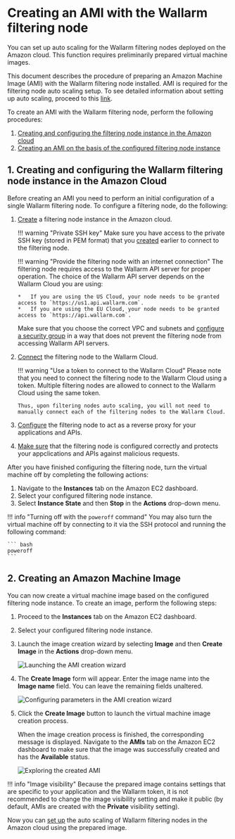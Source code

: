 [link-docs-aws-autoscaling]:        autoscaling-group-guide.md
[link-docs-aws-node-setup]:         ../../../installation/cloud-platforms/aws/ami.md
[link-ssh-keys-guide]:              ../../../installation/cloud-platforms/aws/ami.md#1-create-a-pair-of-ssh-keys-in-aws
[link-security-group-guide]:        ../../../installation/cloud-platforms/aws/ami.md#2-create-a-security-group
[link-cloud-connect-guide]:         ../../../installation/cloud-platforms/aws/ami.md#6-connect-the-instance-to-the-wallarm-cloud
[link-docs-reverse-proxy-setup]:    ../../../installation/cloud-platforms/aws/ami.md#7-configure-sending-traffic-to-the-wallarm-instance
[link-docs-check-operation]:        ../../installation-check-operation-en.md

[img-launch-ami-wizard]:        ../../../images/installation-ami/auto-scaling/common/create-image/launch-ami-wizard.png 
[img-config-ami-wizard]:        ../../../images/installation-ami/auto-scaling/common/create-image/config-ami-wizard.png  
[img-explore-created-ami]:      ../../../images/installation-ami/auto-scaling/common/create-image/explore-ami.png

[anchor-node]:  #1-creating-and-configuring-the-wallarm-filtering-node-instance-in-the-amazon-cloud
[anchor-ami]:   #2-creating-an-amazon-machine-image

#   Creating an AMI with the Wallarm filtering node

You can set up auto scaling for the Wallarm filtering nodes deployed on the Amazon cloud. This function requires preliminarily prepared virtual machine images.

This document describes the procedure of preparing an Amazon Machine Image (AMI) with the Wallarm filtering node installed. AMI is required for the filtering node auto scaling setup. To see detailed information about setting up auto scaling, proceed to this [link][link-docs-aws-autoscaling].

To create an AMI with the Wallarm filtering node, perform the following procedures:

1.  [Creating and configuring the filtering node instance in the Amazon cloud][anchor-node]
2.  [Creating an AMI on the basis of the configured filtering node instance][anchor-ami]


##  1.  Creating and configuring the Wallarm filtering node instance in the Amazon Cloud

Before creating an AMI you need to perform an initial configuration of a single Wallarm filtering node. To configure a filtering node, do the following:

1.  [Create][link-docs-aws-node-setup] a filtering node instance in the Amazon cloud.
    
    !!! warning "Private SSH key"
        Make sure you have access to the private SSH key (stored in PEM format) that you [created][link-ssh-keys-guide] earlier to connect to the filtering node.

    !!! warning "Provide the filtering node with an internet connection"
        The filtering node requires access to the Wallarm API server for proper operation. The choice of the Wallarm API server depends on the Wallarm Cloud you are using:
        
        *   If you are using the US Cloud, your node needs to be granted access to `https://us1.api.wallarm.com`.
        *   If you are using the EU Cloud, your node needs to be granted access to `https://api.wallarm.com`.
        
    Make sure that you choose the correct VPC and subnets and [configure a security group][link-security-group-guide] in a way that does not prevent the filtering node from accessing Wallarm API servers.

2.  [Connect][link-cloud-connect-guide] the filtering node to the Wallarm Cloud.

    !!! warning "Use a token to connect to the Wallarm Cloud"
        Please note that you need to connect the filtering node to the Wallarm Cloud using a token. Multiple filtering nodes are allowed to connect to the Wallarm Cloud using the same token. 
        
        Thus, upon filtering nodes auto scaling, you will not need to manually connect each of the filtering nodes to the Wallarm Cloud.

3.  [Configure][link-docs-reverse-proxy-setup] the filtering node to act as a reverse proxy for your applications and APIs.

4.  [Make sure][link-docs-check-operation] that the filtering node is configured correctly and protects your appclications and APIs against malicious requests.

After you have finished configuring the filtering node, turn the virtual machine off by completing the following actions:

1.  Navigate to the **Instances** tab on the Amazon EC2 dashboard.
2.  Select your configured filtering node instance.
3.  Select **Instance State** and then **Stop** in the **Actions** drop-down menu.

!!! info "Turning off with the `poweroff` command"
    You may also turn the virtual machine off by connecting to it via the SSH protocol and running the following command:
    
    ``` bash
    poweroff
    ```

##  2.  Creating an Amazon Machine Image

You can now create a virtual machine image based on the configured filtering node instance. To create an image, perform the following steps:

1.  Proceed to the **Instances** tab on the Amazon EC2 dashboard.
2.  Select your configured filtering node instance.
3.  Launch the image creation wizard by selecting **Image** and then **Create Image** in the **Actions** drop-down menu.

    ![Launching the AMI creation wizard][img-launch-ami-wizard]
    
4.  The **Create Image** form will appear. Enter the image name into the **Image name** field. You can leave the remaining fields unaltered.

    ![Configuring parameters in the AMI creation wizard][img-config-ami-wizard]
    
5.  Click the **Create Image** button to launch the virtual machine image creation process.
    
    When the image creation process is finished, the corresponding message is displayed. Navigate to the **AMIs** tab on the Amazon EC2 dashboard to make sure that the image was successfully created and has the **Available** status.
    
    ![Exploring the created AMI][img-explore-created-ami]

!!! info "Image visibility"
    Because the prepared image contains settings that are specific to your application and the Wallarm token, it is not recommended to change the image visibility setting and make it public (by default, AMIs are created with the **Private** visibility setting).

Now you can [set up][link-docs-aws-autoscaling] the auto scaling of Wallarm filtering nodes in the Amazon cloud using the prepared image.